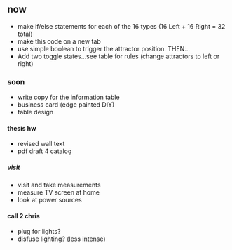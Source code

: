 
## now

- make if/else statements for each of the 16 types (16 Left + 16 Right = 32 total)
- make this code on a new tab
- use simple boolean to trigger the attractor position. THEN...
- Add two toggle states...see table for rules (change attractors to left or right)

### soon 

- write copy for the information table
- business card (edge painted DIY)
- table design

#### thesis hw

- revised wall text
- pdf draft 4 catalog

##### visit

- visit and take measurements
- measure TV screen at home
- look at power sources

#### call 2 chris

- plug for lights?
- disfuse lighting? (less intense) 


